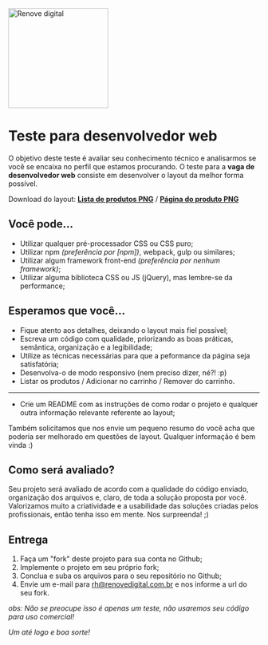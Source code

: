 <img src="https://renovedigital.com.br/wp-content/uploads/2022/09/Ativo-2@4x-1.png" alt="Renove digital" width="200"/>


# Teste para desenvolvedor web
O objetivo deste teste é avaliar seu conhecimento técnico e analisarmos se você se encaixa no perfil que estamos procurando. O teste para a **vaga de desenvolvedor web** consiste em desenvolver o layout da melhor forma possível. 

Download do layout: **[Lista de produtos PNG](http://static.renovedigital.com.br/lista-produtos.png)** / **[Página do produto PNG](http://static.renovedigital.com.br/pagina-produto.png)**

## Você pode...

* Utilizar qualquer pré-processador CSS ou CSS puro; 
* Utilizar npm _(preferência por [npm])_, webpack, gulp ou similares;
* Utilizar algum framework front-end _(preferência por nenhum framework)_;
* Utilizar alguma biblioteca CSS ou JS (jQuery), mas lembre-se da performance;

## Esperamos que você...

* Fique atento aos detalhes, deixando o layout mais fiel possível;
* Escreva um código com qualidade, priorizando as boas práticas, semântica, organização e a legibilidade;
* Utilize as técnicas necessárias para que a peformance da página seja satisfatória;
* Desenvolva-o de modo responsivo (nem preciso dizer, né?! :p)
* Listar os produtos / Adicionar no carrinho / Remover do carrinho.
 ---
* Crie um README com as instruções de como rodar o projeto e qualquer outra informação relevante referente ao layout;

Também solicitamos que nos envie um pequeno resumo do você acha que poderia ser melhorado em questões de layout. Qualquer informação é bem vinda :)

## Como será avaliado?

Seu projeto será avaliado de acordo com a qualidade do código enviado, organização dos arquivos e, claro, de toda a solução proposta por você. Valorizamos muito a criatividade e a usabilidade das soluções criadas pelos profissionais, então tenha isso em mente. Nos surpreenda! ;)


## Entrega

1. Faça um "fork" deste projeto para sua conta no Github;
2. Implemente o projeto em seu próprio fork;
3. Conclua e suba os arquivos para o seu repositório no Github;
4. Envie um e-mail para rh@renovedigital.com.br e nos informe a url do seu fork.
 
_obs: Não se preocupe isso é apenas um teste, não usaremos seu código para uso comercial!_

_Um até logo e boa sorte!_
